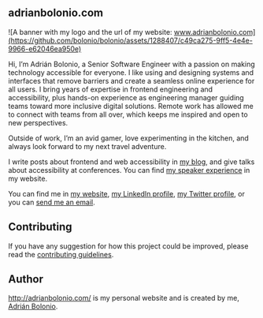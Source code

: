 ## adrianbolonio.com

![A banner with my logo and the url of my website: www.adrianbolonio.com](https://github.com/bolonio/bolonio/assets/1288407/c49ca275-9ff5-4e4e-9966-e62046ea950e)

Hi, I’m Adrián Bolonio, a Senior Software Engineer with a passion on making technology accessible for everyone. I like using and designing systems and interfaces that remove barriers and create a seamless online experience for all users. I bring years of expertise in frontend engineering and accessibility, plus hands-on experience as engineering manager guiding teams toward more inclusive digital solutions. Remote work has allowed me to connect with teams from all over, which keeps me inspired and open to new perspectives.

Outside of work, I’m an avid gamer, love experimenting in the kitchen, and always look forward to my next travel adventure.

I write posts about frontend and web accessibility in [my blog](http://adrianbolonio.com/en/blog), and give talks about accessibility at conferences. You can find [my speaker experience](http://adrianbolonio.com/en/talks) in my website.

You can find me in [my website](http://adrianbolonio.com/), [my LinkedIn profile](https://linkedin.com/in/adrianbolonio), [my Twitter profile](https://twitter.com/bolonio), or you can [send me an email](mailto:adrian.bolonio@gmail.com).

## Contributing

If you have any suggestion for how this project could be improved, please read the [contributing guidelines](https://github.com/bolonio/adrianbolonio/blob/main/CONTRIBUTING.md).

## Author

http://adrianbolonio.com/ is my personal website and is created by me, [Adrián Bolonio](https://twitter.com/bolonio).
